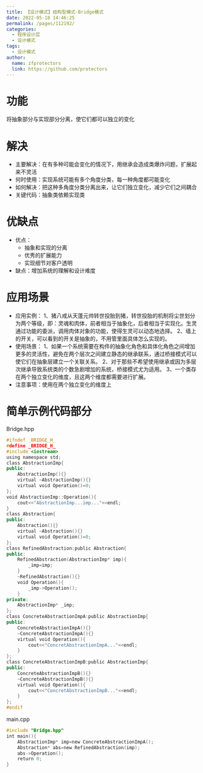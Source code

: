 ```yaml
---
title: 【设计模式】结构型模式-Bridge模式
date: 2022-05-18 14:46:25
permalink: /pages/112192/
categories: 
  - 程序设计层
  - 设计模式
tags: 
  - 设计模式
author: 
  name: zfprotectors
  link: https://github.com/protectors
---
```


# 功能
将抽象部分与实现部分分离，使它们都可以独立的变化
# 解决
- 主要解决：在有多种可能会变化的情况下，用继承会造成类爆炸问题，扩展起来不灵活
- 何时使用：实现系统可能有多个角度分类，每一种角度都可能变化
- 如何解决：把这种多角度分类分离出来，让它们独立变化，减少它们之间耦合
- 关键代码：抽象类依赖实现类

# 优缺点
- 优点：
    - 抽象和实现的分离
    - 优秀的扩展能力
    - 实现细节对客户透明
- 缺点：增加系统的理解和设计难度

# 应用场景
- 应用实例：
1、猪八戒从天蓬元帅转世投胎到猪，转世投胎的机制将尘世划分为两个等级，即：灵魂和肉体，前者相当于抽象化，后者相当于实现化。生灵通过功能的委派，调用肉体对象的功能，使得生灵可以动态地选择。 
2、墙上的开关，可以看到的开关是抽象的，不用管里面具体怎么实现的。
- 使用场景：
1、如果一个系统需要在构件的抽象化角色和具体化角色之间增加更多的灵活性，避免在两个层次之间建立静态的继承联系，通过桥接模式可以使它们在抽象层建立一个关联关系。 
2、对于那些不希望使用继承或因为多层次继承导致系统类的个数急剧增加的系统，桥接模式尤为适用。 
3、一个类存在两个独立变化的维度，且这两个维度都需要进行扩展。
- 注意事项：使用在两个独立变化的维度上

# 简单示例代码部分

Bridge.hpp
```cpp
#ifndef _BRIDGE_H_
#define _BRIDGE_H_
#include <iostream>
using namespace std;
class AbstractionImp{
public:
    AbstractionImp(){}
    virtual ~AbstractionImp(){}
    virtual void Operation()=0;
};
void AbstractionImp::Operation(){
    cout<<"AbstractionImp...imp..."<<endl;
}
class Abstraction{
public:
    Abstraction(){}
    virtual ~Abstraction(){}
    virtual void Operation()=0;
};
class RefinedAbstraction:public Abstraction{
public:
    RefinedAbstraction(AbstractionImp* imp){
        _imp=imp;
    }
    ~RefinedAbstraction(){}
    void Operation(){
        _imp->Operation();
    }
private:
    AbstractionImp* _imp;
};
class ConcreteAbstractionImpA:public AbstractionImp{
public:
    ConcreteAbstractionImpA(){}
    ~ConcreteAbstractionImpA(){}
    virtual void Operation(){
        cout<<"ConcretAbstractionImpA..."<<endl;
    }
};
class ConcreteAbstractionImpB:public AbstractionImp{
public:
    ConcreteAbstractionImpB(){}
    ~ConcreteAbstractionImpB(){}
    virtual void Operation(){
        cout<<"ConcretAbstractionImpB..."<<endl;
    }
};
#endif
```

main.cpp
```cpp
#include "Bridge.hpp"
int main(){
    AbstractionImp* imp=new ConcreteAbstractionImpA();
    Abstraction* abs=new RefinedAbstraction(imp);
    abs->Operation();
    return 0;
}
```
